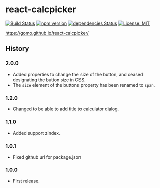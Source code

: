 # react-calcpicker

[![Build Status](https://travis-ci.org/gomo/react-calcpicker.svg?branch=master)](https://travis-ci.org/gomo/react-calcpicker)
[![npm version](https://badge.fury.io/js/react-calcpicker.svg)](https://badge.fury.io/js/react-calcpicker)
[![dependencies Status](https://david-dm.org/gomo/react-calcpicker/status.svg)](https://david-dm.org/gomo/react-calcpicker)
[![License: MIT](https://img.shields.io/badge/License-MIT-yellow.svg)](https://opensource.org/licenses/MIT)

https://gomo.github.io/react-calcpicker/

## History

### 2.0.0

 * Added properties to change the size of the button, and ceased designating the button size in CSS.
 * The `size` element of the buttons property has been renamed to `span`.

### 1.2.0

 * Changed to be able to add title to calculator dialog.

### 1.1.0

 * Added support zIndex.

### 1.0.1

 * Fixed github url for package.json

### 1.0.0

 * First release.
